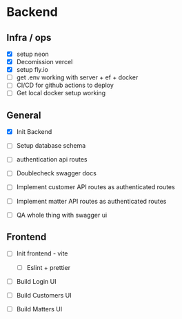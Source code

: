 # Backend
## Infra / ops
- [x] setup neon
- [x] Decomission vercel
- [x] setup fly.io
- [ ] get .env working with server + ef + docker
- [ ] CI/CD for github actions to deploy
- [ ] Get local docker setup working

## General
- [x] Init Backend
- [ ] Setup database schema
- [ ] authentication api routes
- [ ] Doublecheck swagger docs
- [ ] Implement customer API routes as authenticated routes
- [ ] Implement matter API routes as authenticated routes
- [ ] QA whole thing with swagger ui



## Frontend
- [ ] Init frontend - vite
  - [ ] Eslint + prettier
- [ ] Build Login UI
- [ ] Build Customers UI
- [ ] Build Matters  UI

